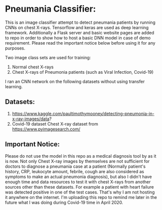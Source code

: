 # Pneumania Classifier:
This is an image classifier attempt to detect pneumania patients by running CNNs on chest X-rays.
Tensorflow and keras are used as deep learning framework. Additionally a Flask server and basic website pages are added to repo in order to show how to host a basic DNN model in case of demo requirement. Please read the important notice below before using it for any purposes.

Two image class sets are used for training: 
  1. Normal chest X-rays 
  2. Chest X-rays of Pneumonia patients (such as Viral Infection, Covid-19) 
  
I ran an CNN network on the following datasets without using transfer learning. 

## Datasets:
  1. https://www.kaggle.com/paultimothymooney/detecting-pneumonia-in-x-ray-images/data?
  2. Covid-19 dataset Chest X-ray dataset from https://www.pyimagesearch.com/ 

## Important Notice:
Please do not use the model in this repo as a medical diagnosis tool by as it is now. Not only Chest X-ray images by themselves are not sufficient for doctors to diagnose a pneumania case at a patient (Normally patient's history, CRP, leukocyte amount, febrile, cough are also considered as symptoms to make an actual pneumonia diagnosis), but also I didn't have enough time and data resources to test it with chest X-rays from another sources other than these datasets. For example a patient with heart failure was detected positive in one of the test cases. That's why I am not hosting it anywhere on the internet. I'm uploading this repo to remind me later in the future what I was doing during Covid-19 time in April 2020.
